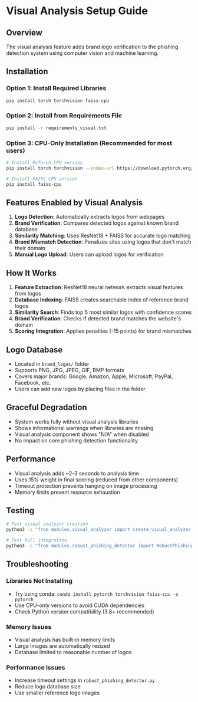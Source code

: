 # Visual Analysis Setup Guide

## Overview

The visual analysis feature adds brand logo verification to the phishing detection system using computer vision and machine learning.

## Installation

### Option 1: Install Required Libraries

```bash
pip install torch torchvision faiss-cpu
```

### Option 2: Install from Requirements File

```bash
pip install -r requirements_visual.txt
```

### Option 3: CPU-Only Installation (Recommended for most users)

```bash
# Install PyTorch CPU version
pip install torch torchvision --index-url https://download.pytorch.org/whl/cpu

# Install FAISS CPU version
pip install faiss-cpu
```

## Features Enabled by Visual Analysis

1. **Logo Detection**: Automatically extracts logos from webpages
2. **Brand Verification**: Compares detected logos against known brand database
3. **Similarity Matching**: Uses ResNet18 + FAISS for accurate logo matching
4. **Brand Mismatch Detection**: Penalizes sites using logos that don't match their domain
5. **Manual Logo Upload**: Users can upload logos for verification

## How It Works

1. **Feature Extraction**: ResNet18 neural network extracts visual features from logos
2. **Database Indexing**: FAISS creates searchable index of reference brand logos
3. **Similarity Search**: Finds top 5 most similar logos with confidence scores
4. **Brand Verification**: Checks if detected brand matches the website's domain
5. **Scoring Integration**: Applies penalties (-15 points) for brand mismatches

## Logo Database

- Located in `brand_logos/` folder
- Supports PNG, JPG, JPEG, GIF, BMP formats
- Covers major brands: Google, Amazon, Apple, Microsoft, PayPal, Facebook, etc.
- Users can add new logos by placing files in the folder

## Graceful Degradation

- System works fully without visual analysis libraries
- Shows informational warnings when libraries are missing
- Visual analysis component shows "N/A" when disabled
- No impact on core phishing detection functionality

## Performance

- Visual analysis adds ~2-3 seconds to analysis time
- Uses 15% weight in final scoring (reduced from other components)
- Timeout protection prevents hanging on image processing
- Memory limits prevent resource exhaustion

## Testing

```bash
# Test visual analyzer creation
python3 -c "from modules.visual_analyzer import create_visual_analyzer; va = create_visual_analyzer(); print('Status:', va.get_database_stats())"

# Test full integration
python3 -c "from modules.robust_phishing_detector import RobustPhishingDetector; d = RobustPhishingDetector(); result = d.analyze_url_with_visual('https://www.google.com'); print('Visual component:', result['component_scores']['visual'])"
```

## Troubleshooting

### Libraries Not Installing
- Try using conda: `conda install pytorch torchvision faiss-cpu -c pytorch`
- Use CPU-only versions to avoid CUDA dependencies
- Check Python version compatibility (3.8+ recommended)

### Memory Issues
- Visual analysis has built-in memory limits
- Large images are automatically resized
- Database limited to reasonable number of logos

### Performance Issues
- Increase timeout settings in `robust_phishing_detector.py`
- Reduce logo database size
- Use smaller reference logo images